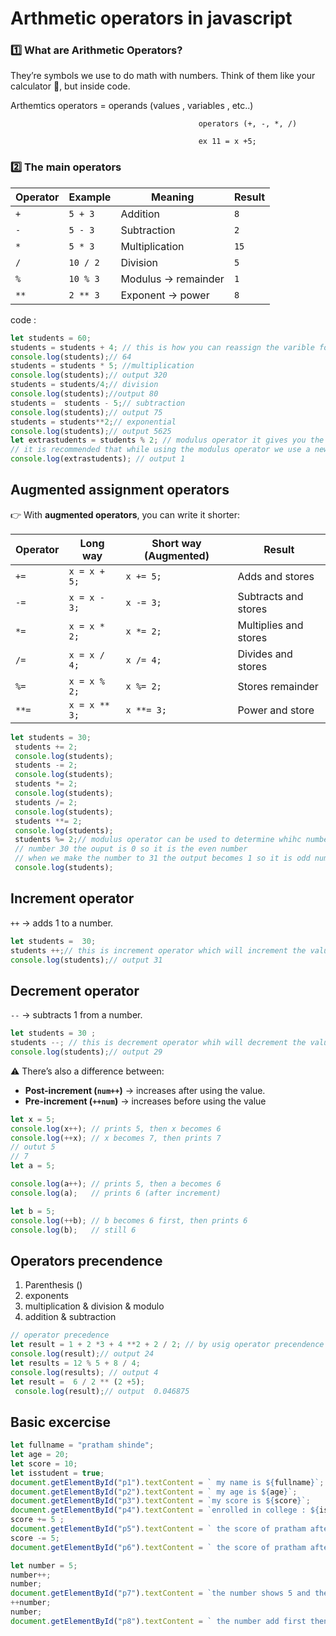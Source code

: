 # Arthmetic operators in javascript

### 1️⃣ What are Arithmetic Operators?

They’re symbols we use to do math with numbers. Think of them like your calculator 🧮, but inside code.

Arthemtics operators = operands (values , variables , etc..)

                                              operators (+, -, *, /)

                                              ex 11 = x +5;

### 2️⃣ The main operators

| Operator | Example | Meaning | Result |
| --- | --- | --- | --- |
| `+` | `5 + 3` | Addition | `8` |
| `-` | `5 - 3` | Subtraction | `2` |
| `*` | `5 * 3` | Multiplication | `15` |
| `/` | `10 / 2` | Division | `5` |
| `%` | `10 % 3` | Modulus → remainder | `1` |
| `**` | `2 ** 3` | Exponent → power | `8` |

code :

```jsx
let students = 60;
students = students + 4; // this is how you can reassign the varible for any arhtmetic operation 
console.log(students);// 64
students = students * 5; //multiplication 
console.log(students);// output 320 
students = students/4;// division 
console.log(students);//output 80
students =  students - 5;// subtraction 
console.log(students);// output 75
students = students**2;// exponential 
console.log(students);// output 5625
let extrastudents = students % 2; // modulus operator it gives you the remainder of any division  and 
// it is recommended that while using the modulus operator we use a new variable to get the accurate answer 
console.log(extrastudents); // output 1
```

## Augmented assignment operators

👉 With **augmented operators**, you can write it shorter:

| Operator | Long way | Short way (Augmented) | Result |
| --- | --- | --- | --- |
| `+=` | `x = x + 5;` | `x += 5;` | Adds and stores |
| `-=` | `x = x - 3;` | `x -= 3;` | Subtracts and stores |
| `*=` | `x = x * 2;` | `x *= 2;` | Multiplies and stores |
| `/=` | `x = x / 4;` | `x /= 4;` | Divides and stores |
| `%=` | `x = x % 2;` | `x %= 2;` | Stores remainder |
| `**=` | `x = x ** 3;` | `x **= 3;` | Power and store |

```jsx
let students = 30;
 students += 2;
 console.log(students);
 students -= 2;
 console.log(students);
 students *= 2;
 console.log(students);
 students /= 2;
 console.log(students);
 students **= 2;
 console.log(students);
 students %= 2;// modulus operator can be used to determine whihc number is even or odd like now we have 
 // number 30 the ouput is 0 so it is the even number 
 // when we make the number to 31 the output becomes 1 so it is odd number 
 console.log(students);

```

## Increment operator

`++` → adds 1 to a number.

```jsx
let students =  30;
students ++;// this is increment operator which will increment the value by one 
console.log(students);// output 31 

```

## Decrement operator

 `--` → subtracts 1 from a number.

```jsx
let students = 30 ; 
students --; // this is decrement operator whih will decrement the value by one 
console.log(students);// output 29

```

⚠️ There’s also a difference between:

- **Post-increment (`num++`)** → increases after using the value.
- **Pre-increment (`++num`)** → increases before using the value

```jsx
let x = 5;
console.log(x++); // prints 5, then x becomes 6
console.log(++x); // x becomes 7, then prints 7
// outut 5 
// 7 
let a = 5;

console.log(a++); // prints 5, then a becomes 6
console.log(a);   // prints 6 (after increment)

let b = 5;
console.log(++b); // b becomes 6 first, then prints 6
console.log(b);   // still 6
```

## Operators precendence

1. Parenthesis ()
2. exponents 
3. multiplication & division & modulo 
4. addition & subtraction 

```jsx
// operator precedence 
let result = 1 + 2 *3 + 4 **2 + 2 / 2; // by usig operator precendence 
console.log(result);// output 24 
let results = 12 % 5 + 8 / 4; 
console.log(results); // output 4
let result =  6 / 2 ** (2 +5);
 console.log(result);// output  0.046875

```

## Basic excercise

```jsx
let fullname = "pratham shinde";
let age = 20; 
let score = 10; 
let isstudent = true;
document.getElementById("p1").textContent = ` my name is ${fullname}`;
document.getElementById("p2").textContent = ` my age is ${age}`;
document.getElementById("p3").textContent = `my score is ${score}`;
document.getElementById("p4").textContent = `enrolled in college : ${isstudent}`;
score += 5 ;
document.getElementById("p5").textContent = ` the score of pratham after adding 5 : ${score}`;
score -= 5;
document.getElementById("p6").textContent = ` the score of pratham after subtracting 5: ${score}`;

let number = 5;
number++;
number;
document.getElementById("p7").textContent = `the number shows 5 and then become 6: ${number}`
++number;
number;
document.getElementById("p8").textContent = ` the number add first then shows 7 : ${number}`

```